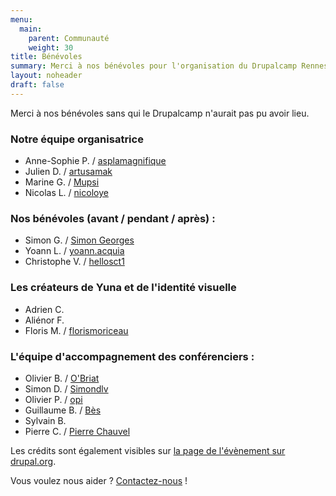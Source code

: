 ```yaml
---
menu:
  main:
    parent: Communauté
    weight: 30
title: Bénévoles
summary: Merci à nos bénévoles pour l'organisation du Drupalcamp Rennes 2024.
layout: noheader
draft: false
---
```

Merci à nos bénévoles sans qui le Drupalcamp n'aurait pas pu avoir lieu.

### Notre équipe organisatrice

* Anne-Sophie P. / [asplamagnifique](https://www.drupal.org/u/asplamagnifique)
* Julien D. / [artusamak](https://www.drupal.org/u/artusamak)
* Marine G. / [Mupsi](https://www.drupal.org/u/mupsi)
* Nicolas L. / [nicoloye](https://www.drupal.org/u/nicoloye)

### Nos bénévoles (avant / pendant / après) :

* Simon G. / [Simon Georges](https://www.drupal.org/u/simon-georges)
* Yoann L. / [yoann.acquia](https://www.drupal.org/u/yoannacquia)
* Christophe V. / [hellosct1](https://www.drupal.org/u/hellosct1)

### Les créateurs de Yuna et de l'identité visuelle

* Adrien C.
* Aliénor F.
* Floris M. / [florismoriceau](https://www.drupal.org/u/florismoriceau)

### L'équipe d'accompagnement des conférenciers :

* Olivier B. / [O'Briat](https://www.drupal.org/u/obriat)
* Simon D. / [Simondlv](https://www.drupal.org/u/simondlv)
* Olivier P. / [opi](https://www.drupal.org/u/opi)
* Guillaume B. / [Bès](https://www.drupal.org/u/b%C3%A8s)
* Sylvain B.
* Pierre C. / [Pierre Chauvel](https://www.drupal.org/u/pierre-chauvel)

Les crédits sont également visibles sur [la page de l'évènement sur drupal.org](https://www.drupal.org/community/events/drupalcamp-rennes-2024-2024-03-28).

Vous voulez nous aider ? [Contactez-nous](/contact) !
